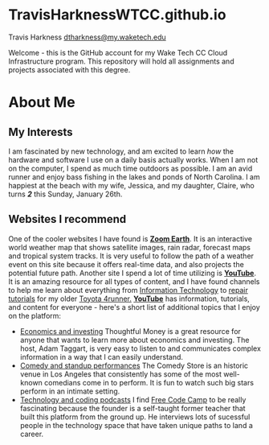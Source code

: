 # TravisHarknessWTCC.github.io

Travis Harkness 
dtharkness@my.waketech.edu

Welcome - this is the GitHub account for my Wake Tech CC Cloud Infrastructure program.
This repository will hold all assignments and projects associated with this degree.

# About Me
## My Interests
I am fascinated by new technology, and am excited to learn _how_ the hardware and software I use on a daily basis actually works.
When I am not on the computer, I spend as much time outdoors as possible. I am an avid runner and enjoy bass fishing in the lakes and ponds of North Carolina. I am happiest at the beach with my wife, Jessica, and my daughter, Claire, who turns **_2_** this Sunday, January 26th.

## Websites I recommend
One of the cooler websites I have found is [__Zoom Earth__](https://zoom.earth/). It is an interactive world weather map that shows satellite images, rain radar, forecast maps and tropical system tracks. It is very useful to follow the path of a weather event on this site because it offers real-time data, and also projects the potential future path. Another site I spend a lot of time utilizing is [__YouTube__][youtube-home]. It is an amazing resource for all types of content, and I have found channels to help me learn about everything from [Information Technology](https://www.youtube.com/networkchuck) to [repair tutorials](https://www.youtube.com/@TheCarCareNut) for my older [Toyota 4runner.](https://www.edmunds.com/toyota/4runner/2005/review/)
[__YouTube__][youtube-home] has information, tutorials, and content for everyone - here's a short list of additional topics that I enjoy on the platform:
* [Economics and investing](https://www.youtube.com/@adam.taggart) Thoughtful Money is a great resource for anyone that wants to learn more about economics and investing. The host, Adam Taggart, is very easy to listen to and communicates complex information in a way that I can easily understand.
* [Comedy and standup performances](https://www.youtube.com/@TheComedyStore) The Comedy Store is an historic venue in Los Angeles that consistently has some of the most well-known comedians come in to perform. It is fun to watch such big stars perform in an intimate setting.
* [Technology and coding podcasts][code camp youtube] I find [Free Code Camp][code camp youtube] to be really fascinating because the founder is a self-taught former teacher that built this platform from the ground up. He interviews lots of sucessful people in the technology space that have taken unique paths to land a career.

[youtube-home]: https://www.youtube.com
[code camp youtube]: https://www.youtube.com/@freecodecamp